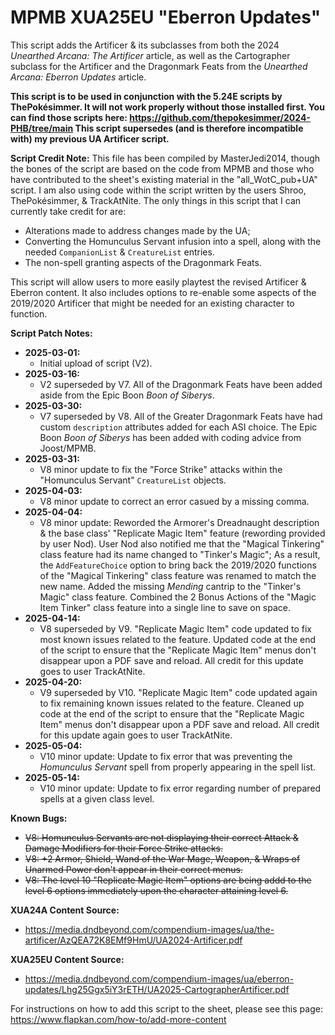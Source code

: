 # MPMB XUA25EU "Eberron Updates"
This script adds the Artificer & its subclasses from both the 2024 *Unearthed Arcana: The Artificer* article, as well as the Cartographer subclass for the Artificer and the Dragonmark Feats from the *Unearthed Arcana: Eberron Updates* article.

**This script is to be used in conjunction with the 5.24E scripts by ThePokésimmer. It will not work properly without those installed first. You can find those scripts here: https://github.com/thepokesimmer/2024-PHB/tree/main This script supersedes (and is therefore incompatible with) my previous UA Artificer script.**

**Script Credit Note:**
This file has been compiled by MasterJedi2014, though the bones of the script are based on the code from MPMB and those who have contributed to the sheet's existing material in the "all_WotC_pub+UA" script. I am also using code within the script written by the users Shroo, ThePokésimmer, & TrackAtNite. The only things in this script that I can currently take credit for are:
- Alterations made to address changes made by the UA;
- Converting the Homunculus Servant infusion into a spell, along with the needed `CompanionList` & `CreatureList` entries.
- The non-spell granting aspects of the Dragonmark Feats.

This script will allow users to more easily playtest the revised Artificer & Eberron content. It also includes options to re-enable some aspects of the 2019/2020 Artificer that might be needed for an existing character to function.

**Script Patch Notes:**
- **2025-03-01:**
  - Initial upload of script (V2).
- **2025-03-16:**
  - V2 superseded by V7. All of the Dragonmark Feats have been added aside from the Epic Boon *Boon of Siberys*.
- **2025-03-30:**
  - V7 superseded by V8. All of the Greater Dragonmark Feats have had custom `description` attributes added for each ASI choice. The Epic Boon *Boon of Siberys* has been added with coding advice from Joost/MPMB.
- **2025-03-31:**
  - V8 minor update to fix the "Force Strike" attacks within the "Homunculus Servant" `CreatureList` objects.
- **2025-04-03:**
  - V8 minor update to correct an error casued by a missing comma.
- **2025-04-04:**
  - V8 minor update: Reworded the Armorer's Dreadnaught description & the base class' "Replicate Magic Item" feature (rewording provided by user Nod). User Nod also notified me that the "Magical Tinkering" class feature had its name changed to "Tinker's Magic"; As a result, the `AddFeatureChoice` option to bring back the 2019/2020 functions of the "Magical Tinkering" class feature was renamed to match the new name. Added the missing *Mending* cantrip to the "Tinker's Magic" class feature. Combined the 2 Bonus Actions of the "Magic Item Tinker" class feature into a single line to save on space.
- **2025-04-14:**
  - V8 superseded by V9. "Replicate Magic Item" code updated to fix most known issues related to the feature. Updated code at the end of the script to ensure that the "Replicate Magic Item" menus don't disappear upon a PDF save and reload. All credit for this update goes to user TrackAtNite.
- **2025-04-20:**
  - V9 superseded by V10. "Replicate Magic Item" code updated again to fix remaining known issues related to the feature. Cleaned up code at the end of the script to ensure that the "Replicate Magic Item" menus don't disappear upon a PDF save and reload. All credit for this update again goes to user TrackAtNite.
- **2025-05-04:**
  - V10 minor update: Update to fix error that was preventing the *Homunculus Servant* spell from properly appearing in the spell list.
- **2025-05-14:**
  - V10 minor update: Update to fix error regarding number of prepared spells at a given class level.

**Known Bugs:**
- ~~V8: Homunculus Servants are not displaying their correct Attack & Damage Modifiers for their Force Strike attacks.~~
- ~~V8: +2 Armor, Shield, Wand of the War Mage, Weapon, & Wraps of Unarmed Power don't appear in their correct menus.~~
- ~~V8: The level 10 "Replicate Magic Item" options are being addd to the level 6 options immediately upon the character attaining level 6.~~

**XUA24A Content Source:**
- https://media.dndbeyond.com/compendium-images/ua/the-artificer/AzQEA72K8EMf9HmU/UA2024-Artificer.pdf

**XUA25EU Content Source:**
- https://media.dndbeyond.com/compendium-images/ua/eberron-updates/Lhg25Ggx5iY3rETH/UA2025-CartographerArtificer.pdf

For instructions on how to add this script to the sheet, please see this page: https://www.flapkan.com/how-to/add-more-content
